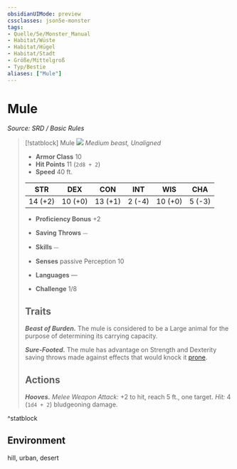 ```yaml
---
obsidianUIMode: preview
cssclasses: json5e-monster
tags:
- Quelle/5e/Monster_Manual
- Habitat/Wüste
- Habitat/Hügel
- Habitat/Stadt
- Größe/Mittelgroß
- Typ/Bestie
aliases: ["Mule"]
---
```

# Mule
*Source: SRD / Basic Rules*  

> [!statblock] Mule
> ![](compendium/bestiary/beast/token/mule.png#token)
> *Medium beast, Unaligned*
> 
> - **Armor Class** 10 
> - **Hit Points** 11 (`2d8 + 2`)
> - **Speed** 40 ft.
> 
> |STR|DEX|CON|INT|WIS|CHA|
> |:---:|:---:|:---:|:---:|:---:|:---:|
> |14 (+2)|10 (+0)|13 (+1)| 2 (-4)|10 (+0)| 5 (-3)|
> 
> - **Proficiency Bonus** +2
> - **Saving Throws** ⏤
> - **Skills** ⏤
> - **Senses** passive Perception 10
> 
> - **Languages** —
> - **Challenge** 1/8
> 
> ## Traits
> 
> ***Beast of Burden.*** The mule is considered to be a Large animal for the purpose of determining its carrying capacity.
> 
> ***Sure-Footed.*** The mule has advantage on Strength and Dexterity saving throws made against effects that would knock it [prone](rules/conditions.md#prone).
> 
> ## Actions
> 
> ***Hooves.*** *Melee Weapon Attack:* +2 to hit, reach 5 ft., one target. *Hit:* 4 (`1d4 + 2`) bludgeoning damage.
^statblock

## Environment

hill, urban, desert